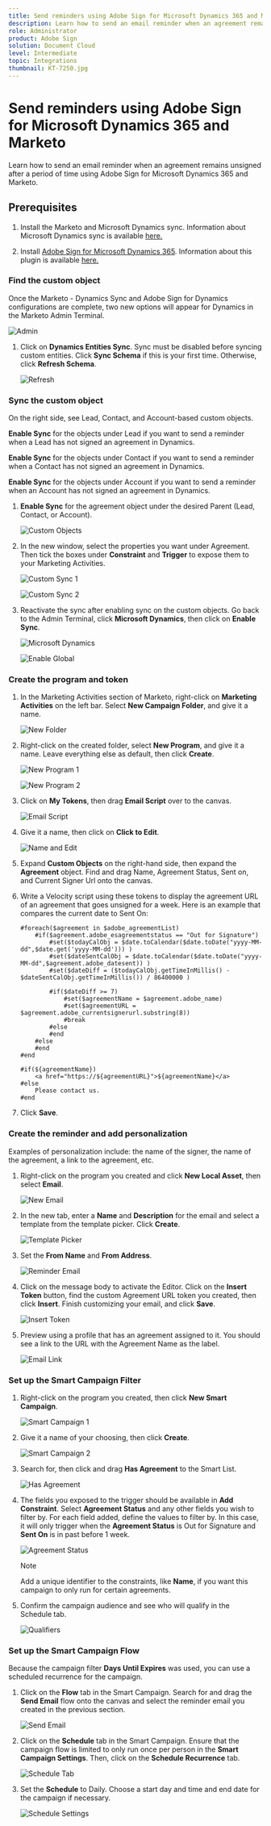 ```yaml
---
title: Send reminders using Adobe Sign for Microsoft Dynamics 365 and Marketo
description: Learn how to send an email reminder when an agreement remains unsigned after a period of time
role: Administrator
product: Adobe Sign
solution: Document Cloud
level: Intermediate
topic: Integrations
thumbnail: KT-7250.jpg
---
```


# Send reminders using Adobe Sign for Microsoft Dynamics 365 and Marketo

Learn how to send an email reminder when an agreement remains unsigned after a period of time using Adobe Sign for Microsoft Dynamics 365 and Marketo. 

## Prerequisites 

1. Install the Marketo and Microsoft Dynamics sync. Information about Microsoft Dynamics sync is available [here.](https://docs.marketo.com/display/public/DOCS/Microsoft+Dynamics+Sync)

1. Install [Adobe Sign for Microsoft Dynamics 365](https://appsource.microsoft.com/en-us/product/dynamics-365/adobesign.f3b856fc-a427-4d47-ad4b-d5d1baba6f86). Information about this plugin is available [here.](https://helpx.adobe.com/ca/sign/using/microsoft-dynamics-integration-installation-guide.html)

### Find the custom object

Once the Marketo - Dynamics Sync and Adobe Sign for Dynamics configurations are complete, two new options will appear for Dynamics in the Marketo Admin Terminal.

![Admin](assets/adminTerminal.png)

1. Click on **Dynamics Entities Sync**. Sync must be disabled before syncing custom entities. Click **Sync Schema** if this is your first time. Otherwise, click **Refresh Schema**.

    ![Refresh](assets/refreshSchema.png)

### Sync the custom object

On the right side, see Lead, Contact, and Account-based custom objects. 

**Enable Sync** for the objects under Lead if you want to send a reminder when a Lead has not signed an agreement in Dynamics.

**Enable Sync** for the objects under Contact if you want to send a reminder when a Contact has not signed an agreement in Dynamics.

**Enable Sync** for the objects under Account if you want to send a reminder when an Account has not signed an agreement in Dynamics.

1. **Enable Sync** for the agreement object under the desired Parent (Lead, Contact, or Account).

    ![Custom Objects](assets/enableSyncDynamics.png)

1. In the new window, select the properties you want under Agreement. Then tick the boxes under **Constraint** and **Trigger** to expose them to your Marketing Activities.

    ![Custom Sync 1](assets/entitySync1.png)

    ![Custom Sync 2](assets/entitySync2.png)

1. Reactivate the sync after enabling sync on the custom objects. Go back to the Admin Terminal, click **Microsoft Dynamics**, then click on **Enable Sync**.

    ![Microsoft Dynamics](assets/microsoftDynamics.png)

    ![Enable Global](assets/enableGlobalDynamics.png)

### Create the program and token

1. In the Marketing Activities section of Marketo, right-click on **Marketing Activities** on the left bar. Select **New Campaign Folder**, and give it a name.

    ![New Folder](assets/newFolder.png)

1. Right-click on the created folder, select **New Program**, and give it a name. Leave everything else as default, then click **Create**.

    ![New Program 1](assets/newProgram1.png)

    ![New Program 2](assets/newProgram2.png)

1. Click on **My Tokens**, then drag **Email Script** over to the canvas.

    ![Email Script](assets/emailScript.png)

1. Give it a name, then click on **Click to Edit**.

    ![Name and Edit](assets/nameAndSave.png)

1. Expand **Custom Objects** on the right-hand side, then expand the **Agreement** object. Find and drag Name, Agreement Status, Sent on, and Current Signer Url onto the canvas.

1. Write a Velocity script using these tokens to display the agreement URL of an agreement that goes unsigned for a week. Here is an example that compares the current date to Sent On: 

    ```
    #foreach($agreement in $adobe_agreementList)
        #if($agreement.adobe_esagreementstatus == "Out for Signature")
            #set($todayCalObj = $date.toCalendar($date.toDate("yyyy-MM-dd",$date.get('yyyy-MM-dd'))) )
            #set($dateSentCalObj = $date.toCalendar($date.toDate("yyyy-MM-dd",$agreement.adobe_datesent)) )
            #set($dateDiff = ($todayCalObj.getTimeInMillis() - $dateSentCalObj.getTimeInMillis()) / 86400000 )
            
            #if($dateDiff >= 7)
                #set($agreementName = $agreement.adobe_name)
                #set($agreementURL = $agreement.adobe_currentsignerurl.substring(8))
                #break
            #else
            #end
        #else
        #end
    #end

    #if(${agreementName})
        <a href="https://${agreementURL}">${agreementName}</a>
    #else
        Please contact us. 
    #end
    ``` 

1. Click **Save**.

### Create the reminder and add personalization

Examples of personalization include: the name of the signer, the name of the agreement, a link to the agreement, etc.

1. Right-click on the program you created and click **New Local Asset**, then select **Email**.

    ![New Email](assets/createNewEmail.png)

1. In the new tab, enter a **Name** and **Description** for the email and select a template from the template picker. Click **Create**.

    ![Template Picker](assets/templatePicker.png)

1. Set the **From Name** and **From Address**. 

    ![Reminder Email](assets/reminderEmail.png)

1. Click on the message body to activate the Editor. Click on the **Insert Token** button, find the custom Agreement URL token you created, then click **Insert**. Finish customizing your email, and click **Save**.

    ![Insert Token](assets/insertToken.png)

1. Preview using a profile that has an agreement assigned to it. You should see a link to the URL with the Agreement Name as the label. 

    ![Email Link](assets/emailLink.png)

### Set up the Smart Campaign Filter

1. Right-click on the program you created, then click **New Smart Campaign**.

    ![Smart Campaign 1](assets/smartCampaign1.png)

1. Give it a name of your choosing, then click **Create**.

    ![Smart Campaign 2](assets/smartCampaign2.png)

1.  Search for, then click and drag **Has Agreement** to the Smart List.

    ![Has Agreement](assets/hasAgreementDynamics1.png)

1. The fields you exposed to the trigger should be available in **Add Constraint**. Select **Agreement Status** and any other fields you wish to filter by. For each field added, define the values to filter by. In this case, it will only trigger when the **Agreement Status** is Out for Signature and **Sent On** is in past before 1 week.

    ![Agreement Status](assets/hasAgreementDynaSentOn.png)

    >[!NOTE]
    >
    > Add a unique identifier to the constraints, like **Name**, if you want this campaign to only run for certain agreements.

1. Confirm the campaign audience and see who will qualify in the Schedule tab.

    ![Qualifiers](assets/qualifiers.png)

### Set up the Smart Campaign Flow

Because the campaign filter **Days Until Expires** was used, you can use a scheduled recurrence for the campaign.

1. Click on the **Flow** tab in the Smart Campaign. Search for and drag the **Send Email** flow onto the canvas and select the reminder email you created in the previous section.

    ![Send Email](assets/sendEmail.png)

1. Click on the **Schedule** tab in the Smart Campaign. Ensure that the campaign flow is limited to only run once per person in the **Smart Campaign Settings**. Then, click on the **Schedule Recurrence** tab.

    ![Schedule Tab](assets/scheduleTab.png)

1. Set the **Schedule** to Daily. Choose a start day and time and end date for the campaign if necessary.

    ![Schedule Settings](assets/scheduleSettings.png)

